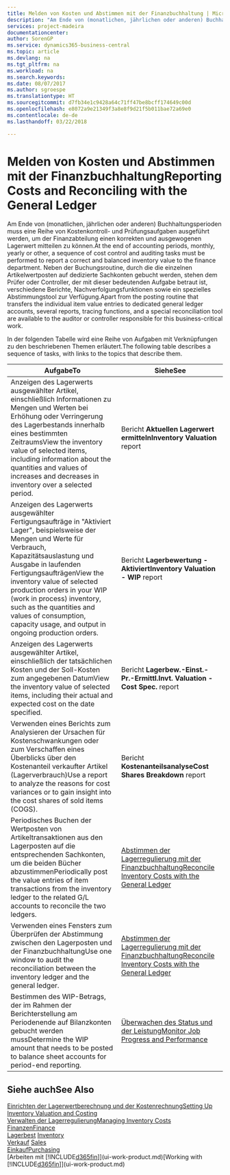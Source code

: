 ```yaml
---
title: Melden von Kosten und Abstimmen mit der Finanzbuchhaltung | Microsoft Docs
description: "Am Ende von (monatlichen, jährlichen oder anderen) Buchhaltungsperioden muss eine Reihe von Kostenkontroll- und Prüfungsaufgaben ausgeführt werden, um der Finanzabteilung einen korrekten und ausgewogenen Lagerwert mitteilen zu können. Neben der Buchungsroutine, durch die die einzelnen Artikelwertposten auf dedizierte Sachkonten gebucht werden, stehen dem Prüfer oder Controller, der mit dieser bedeutenden Aufgabe betraut ist, verschiedene Berichte, Nachverfolgungsfunktionen sowie ein spezielles Abstimmungstool zur Verfügung."
services: project-madeira
documentationcenter: 
author: SorenGP
ms.service: dynamics365-business-central
ms.topic: article
ms.devlang: na
ms.tgt_pltfrm: na
ms.workload: na
ms.search.keywords: 
ms.date: 08/07/2017
ms.author: sgroespe
ms.translationtype: HT
ms.sourcegitcommit: d7fb34e1c9428a64c71ff47be8bcff174649c00d
ms.openlocfilehash: e8072a9e21349f3a8e8f9d21f5b011bae72a69e0
ms.contentlocale: de-de
ms.lasthandoff: 03/22/2018

---
```

# <a name="reporting-costs-and-reconciling-with-the-general-ledger"></a><span data-ttu-id="8ef29-104">Melden von Kosten und Abstimmen mit der Finanzbuchhaltung</span><span class="sxs-lookup"><span data-stu-id="8ef29-104">Reporting Costs and Reconciling with the General Ledger</span></span>
<span data-ttu-id="8ef29-105">Am Ende von (monatlichen, jährlichen oder anderen) Buchhaltungsperioden muss eine Reihe von Kostenkontroll- und Prüfungsaufgaben ausgeführt werden, um der Finanzabteilung einen korrekten und ausgewogenen Lagerwert mitteilen zu können.</span><span class="sxs-lookup"><span data-stu-id="8ef29-105">At the end of accounting periods, monthly, yearly or other, a sequence of cost control and auditing tasks must be performed to report a correct and balanced inventory value to the finance department.</span></span> <span data-ttu-id="8ef29-106">Neben der Buchungsroutine, durch die die einzelnen Artikelwertposten auf dedizierte Sachkonten gebucht werden, stehen dem Prüfer oder Controller, der mit dieser bedeutenden Aufgabe betraut ist, verschiedene Berichte, Nachverfolgungsfunktionen sowie ein spezielles Abstimmungstool zur Verfügung.</span><span class="sxs-lookup"><span data-stu-id="8ef29-106">Apart from the posting routine that transfers the individual item value entries to dedicated general ledger accounts, several reports, tracing functions, and a special reconciliation tool are available to the auditor or controller responsible for this business-critical work.</span></span>  

 <span data-ttu-id="8ef29-107">In der folgenden Tabelle wird eine Reihe von Aufgaben mit Verknüpfungen zu den beschriebenen Themen erläutert.</span><span class="sxs-lookup"><span data-stu-id="8ef29-107">The following table describes a sequence of tasks, with links to the topics that describe them.</span></span>   

|<span data-ttu-id="8ef29-108">**Aufgabe**</span><span class="sxs-lookup"><span data-stu-id="8ef29-108">**To**</span></span>|<span data-ttu-id="8ef29-109">**Siehe**</span><span class="sxs-lookup"><span data-stu-id="8ef29-109">**See**</span></span>|  
|------------|-------------|  
|<span data-ttu-id="8ef29-110">Anzeigen des Lagerwerts ausgewählter Artikel, einschließlich Informationen zu Mengen und Werten bei Erhöhung oder Verringerung des Lagerbestands innerhalb eines bestimmten Zeitraums</span><span class="sxs-lookup"><span data-stu-id="8ef29-110">View the inventory value of selected items, including information about the quantities and values of increases and decreases in inventory over a selected period.</span></span>|<span data-ttu-id="8ef29-111">Bericht **Aktuellen Lagerwert ermitteln**</span><span class="sxs-lookup"><span data-stu-id="8ef29-111">**Inventory Valuation** report</span></span>|  
|<span data-ttu-id="8ef29-112">Anzeigen des Lagerwerts ausgewählter Fertigungsaufträge in "Aktiviert Lager", beispielsweise der Mengen und Werte für Verbrauch, Kapazitätsauslastung und Ausgabe in laufenden Fertigungsaufträgen</span><span class="sxs-lookup"><span data-stu-id="8ef29-112">View the inventory value of selected production orders in your WIP (work in process) inventory, such as the quantities and values of consumption, capacity usage, and output in ongoing production orders.</span></span>|<span data-ttu-id="8ef29-113">Bericht **Lagerbewertung - Aktiviert**</span><span class="sxs-lookup"><span data-stu-id="8ef29-113">**Inventory Valuation - WIP** report</span></span>|  
|<span data-ttu-id="8ef29-114">Anzeigen des Lagerwerts ausgewählter Artikel, einschließlich der tatsächlichen Kosten und der Soll-Kosten zum angegebenen Datum</span><span class="sxs-lookup"><span data-stu-id="8ef29-114">View the inventory value of selected items, including their actual and expected cost on the date specified.</span></span>|<span data-ttu-id="8ef29-115">Bericht **Lagerbew.-Einst.-Pr.-Ermittl.**</span><span class="sxs-lookup"><span data-stu-id="8ef29-115">**Invt. Valuation - Cost Spec.** report</span></span>|  
|<span data-ttu-id="8ef29-116">Verwenden eines Berichts zum Analysieren der Ursachen für Kostenschwankungen oder zum Verschaffen eines Überblicks über den Kostenanteil verkaufter Artikel (Lagerverbrauch)</span><span class="sxs-lookup"><span data-stu-id="8ef29-116">Use a report to analyze the reasons for cost variances or to gain insight into the cost shares of sold items (COGS).</span></span>|<span data-ttu-id="8ef29-117">Bericht **Kostenanteilsanalyse**</span><span class="sxs-lookup"><span data-stu-id="8ef29-117">**Cost Shares Breakdown** report</span></span>|  
|<span data-ttu-id="8ef29-118">Periodisches Buchen der Wertposten von Artikeltransaktionen aus den Lagerposten auf die entsprechenden Sachkonten, um die beiden Bücher abzustimmen</span><span class="sxs-lookup"><span data-stu-id="8ef29-118">Periodically post the value entries of item transactions from the inventory ledger to the related G/L accounts to reconcile the two ledgers.</span></span>|[<span data-ttu-id="8ef29-119">Abstimmen der Lagerregulierung mit der Finanzbuchhaltung</span><span class="sxs-lookup"><span data-stu-id="8ef29-119">Reconcile Inventory Costs with the General Ledger</span></span>](finance-how-to-post-inventory-costs-to-the-general-ledger.md)|  
|<span data-ttu-id="8ef29-120">Verwenden eines Fensters zum Überprüfen der Abstimmung zwischen den Lagerposten und der Finanzbuchhaltung</span><span class="sxs-lookup"><span data-stu-id="8ef29-120">Use one window to audit the reconciliation between the inventory ledger and the general ledger.</span></span>|[<span data-ttu-id="8ef29-121">Abstimmen der Lagerregulierung mit der Finanzbuchhaltung</span><span class="sxs-lookup"><span data-stu-id="8ef29-121">Reconcile Inventory Costs with the General Ledger</span></span>](finance-how-to-post-inventory-costs-to-the-general-ledger.md)|  
|<span data-ttu-id="8ef29-122">Bestimmen des WIP-Betrags, der im Rahmen der Berichterstellung am Periodenende auf Bilanzkonten gebucht werden muss</span><span class="sxs-lookup"><span data-stu-id="8ef29-122">Determine the WIP amount that needs to be posted to balance sheet accounts for period-end reporting.</span></span>|[<span data-ttu-id="8ef29-123">Überwachen des Status und der Leistung</span><span class="sxs-lookup"><span data-stu-id="8ef29-123">Monitor Job Progress and Performance</span></span>](projects-how-monitor-progress-performance.md)|

## <a name="see-also"></a><span data-ttu-id="8ef29-124">Siehe auch</span><span class="sxs-lookup"><span data-stu-id="8ef29-124">See Also</span></span>  
[<span data-ttu-id="8ef29-125">Einrichten der Lagerwertberechnung und der Kostenrechnung</span><span class="sxs-lookup"><span data-stu-id="8ef29-125">Setting Up Inventory Valuation and Costing</span></span>](finance-set-up-inventory-valuation-and-costing.md)  
[<span data-ttu-id="8ef29-126">Verwalten der Lagerregulierung</span><span class="sxs-lookup"><span data-stu-id="8ef29-126">Managing Inventory Costs</span></span>](finance-manage-inventory-costs.md)  
[<span data-ttu-id="8ef29-127">Finanzen</span><span class="sxs-lookup"><span data-stu-id="8ef29-127">Finance</span></span>](finance.md)  
<span data-ttu-id="8ef29-128">[Lagerbest](inventory-manage-inventory.md) </span><span class="sxs-lookup"><span data-stu-id="8ef29-128">[Inventory](inventory-manage-inventory.md) </span></span>  
<span data-ttu-id="8ef29-129">[Verkauf](sales-manage-sales.md) </span><span class="sxs-lookup"><span data-stu-id="8ef29-129">[Sales](sales-manage-sales.md) </span></span>  
[<span data-ttu-id="8ef29-130">Einkauf</span><span class="sxs-lookup"><span data-stu-id="8ef29-130">Purchasing</span></span>](purchasing-manage-purchasing.md)  
<span data-ttu-id="8ef29-131">[Arbeiten mit [!INCLUDE[d365fin](includes/d365fin_md.md)]](ui-work-product.md)</span><span class="sxs-lookup"><span data-stu-id="8ef29-131">[Working with [!INCLUDE[d365fin](includes/d365fin_md.md)]](ui-work-product.md)</span></span>

